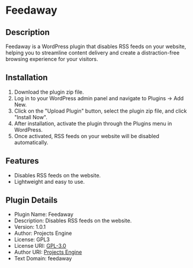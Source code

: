 # Feedaway

## Description

Feedaway is a WordPress plugin that disables RSS feeds on your website, helping you to streamline content delivery and create a distraction-free browsing experience for your visitors.

## Installation

1. Download the plugin zip file.
2. Log in to your WordPress admin panel and navigate to Plugins -> Add New.
3. Click on the "Upload Plugin" button, select the plugin zip file, and click "Install Now".
4. After installation, activate the plugin through the Plugins menu in WordPress.
5. Once activated, RSS feeds on your website will be disabled automatically.

## Features

- Disables RSS feeds on the website.
- Lightweight and easy to use.

## Plugin Details

- Plugin Name: Feedaway
- Description: Disables RSS feeds on the website.
- Version: 1.0.1
- Author: Projects Engine
- License: GPL3
- License URI: [GPL-3.0](https://www.gnu.org/licenses/gpl-3.0.html)
- Author URI: [Projects Engine](https://www.projectsengine.com/user/dragipostolovski)
- Text Domain: feedaway
